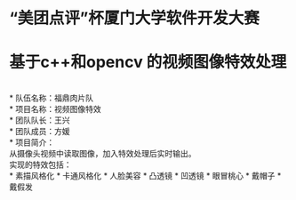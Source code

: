 # “美团点评”杯厦门大学软件开发大赛

基于c++和opencv 的视频图像特效处理<br>
================================================
<br>
* 队伍名称：福鼎肉片队<br>
* 项目名称：视频图像特效<br>
* 团队队长：王兴<br>
* 团队成员：方媛<br>
* 项目简介：<br>
从摄像头视频中读取图像，加入特效处理后实时输出。<br>
实现的特效包括：<br> 
  * 素描风格化
  * 卡通风格化
  * 人脸美容
  * 凸透镜
  * 凹透镜
  * 眼冒桃心
  * 戴帽子
  * 戴假发

